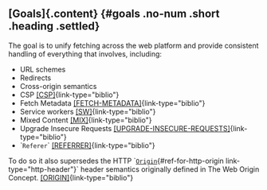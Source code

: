## [Goals]{.content} {#goals .no-num .short .heading .settled}

The goal is to unify fetching across the web platform and provide
consistent handling of everything that involves, including:

- URL schemes
- Redirects
- Cross-origin semantics
- CSP
  [\[CSP\]](#biblio-csp "Content Security Policy Level 3"){link-type="biblio"}
- Fetch Metadata
  [\[FETCH-METADATA\]](#biblio-fetch-metadata "Fetch Metadata Request Headers"){link-type="biblio"}
- Service workers
  [\[SW\]](#biblio-sw "Service Workers"){link-type="biblio"}
- Mixed Content
  [\[MIX\]](#biblio-mix "Mixed Content"){link-type="biblio"}
- Upgrade Insecure Requests
  [\[UPGRADE-INSECURE-REQUESTS\]](#biblio-upgrade-insecure-requests "Upgrade Insecure Requests"){link-type="biblio"}
- \``Referer`\`
  [\[REFERRER\]](#biblio-referrer "Referrer Policy"){link-type="biblio"}

To do so it also supersedes the HTTP
\`[`Origin`](#http-origin){#ref-for-http-origin
link-type="http-header"}\` header semantics originally defined in The
Web Origin Concept.
[\[ORIGIN\]](#biblio-origin "The Web Origin Concept"){link-type="biblio"}

